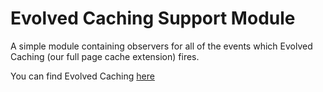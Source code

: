 Evolved Caching Support Module
==============================
A simple module containing observers for all of the events which Evolved Caching (our full page cache extension) fires.

You can find Evolved Caching [here](http://store.husseycoding.co.uk/evolved-caching)
